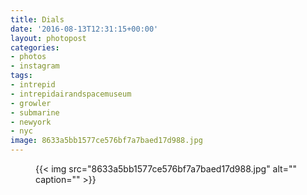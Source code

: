 ```yaml
---
title: Dials
date: '2016-08-13T12:31:15+00:00'
layout: photopost
categories:
- photos
- instagram
tags:
- intrepid
- intrepidairandspacemuseum
- growler
- submarine
- newyork
- nyc
image: 8633a5bb1577ce576bf7a7baed17d988.jpg
---
```


<figure class="photo photo--square">
  {{< img src="8633a5bb1577ce576bf7a7baed17d988.jpg" alt="" caption="" >}}

</figure>




